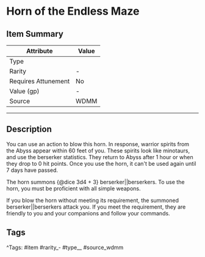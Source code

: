 # Horn of the Endless Maze

## Item Summary

| Attribute            | Value                        |
|----------------------|------------------------------|
| Type                 |   |
| Rarity               | -             |
| Requires Attunement  | No                |
| Value (gp)           | -    |
| Source               | WDMM |

---

## Description

You can use an action to blow this horn. In response, warrior spirits from the Abyss appear within 60 feet of you. These spirits look like minotaurs, and use the berserker statistics. They return to Abyss after 1 hour or when they drop to 0 hit points. Once you use the horn, it can't be used again until 7 days have passed.

The horn summons {@dice 3d4 + 3} berserker||berserkers. To use the horn, you must be proficient with all simple weapons.

If you blow the horn without meeting its requirement, the summoned berserker||berserkers attack you. If you meet the requirement, they are friendly to you and your companions and follow your commands.

## Tags

^Tags: #item #rarity_- #type__ #source_wdmm
